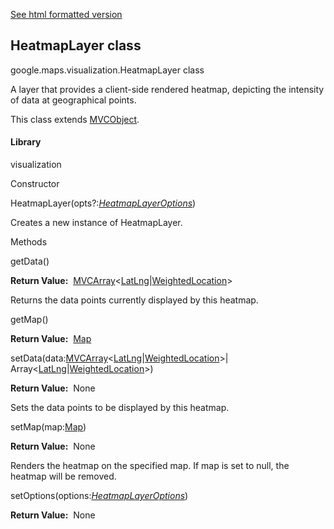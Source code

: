 [See html formatted version](https://huasofoundries.github.io/google-maps-documentation/HeatmapLayer.html)


HeatmapLayer class
------------------

google.maps.visualization.HeatmapLayer class

A layer that provides a client-side rendered heatmap, depicting the intensity of data at geographical points.

This class extends [MVCObject](https://github.com/amenadiel/google-maps-documentation/blob/master/docs/MVCObject.md).

#### Library

visualization

Constructor

HeatmapLayer(opts?:[_HeatmapLayerOptions_](https://github.com/amenadiel/google-maps-documentation/blob/master/docs/HeatmapLayerOptions.md))

Creates a new instance of HeatmapLayer.

Methods

getData()

**Return Value:**  [MVCArray](https://github.com/amenadiel/google-maps-documentation/blob/master/docs/MVCArray.md)<[LatLng](https://github.com/amenadiel/google-maps-documentation/blob/master/docs/LatLng.md)|[WeightedLocation](https://github.com/amenadiel/google-maps-documentation/blob/master/docs/WeightedLocation.md)\>

Returns the data points currently displayed by this heatmap.

getMap()

**Return Value:**  [Map](https://github.com/amenadiel/google-maps-documentation/blob/master/docs/Map.md)

setData(data:[MVCArray](https://github.com/amenadiel/google-maps-documentation/blob/master/docs/MVCArray.md)<[LatLng](https://github.com/amenadiel/google-maps-documentation/blob/master/docs/LatLng.md)|[WeightedLocation](https://github.com/amenadiel/google-maps-documentation/blob/master/docs/WeightedLocation.md)\>| Array<[LatLng](https://github.com/amenadiel/google-maps-documentation/blob/master/docs/LatLng.md)|[WeightedLocation](https://github.com/amenadiel/google-maps-documentation/blob/master/docs/WeightedLocation.md)\>)

**Return Value:**  None

Sets the data points to be displayed by this heatmap.

setMap(map:[Map](https://github.com/amenadiel/google-maps-documentation/blob/master/docs/Map.md))

**Return Value:**  None

Renders the heatmap on the specified map. If map is set to null, the heatmap will be removed.

setOptions(options:[_HeatmapLayerOptions_](https://github.com/amenadiel/google-maps-documentation/blob/master/docs/HeatmapLayerOptions.md))

**Return Value:**  None